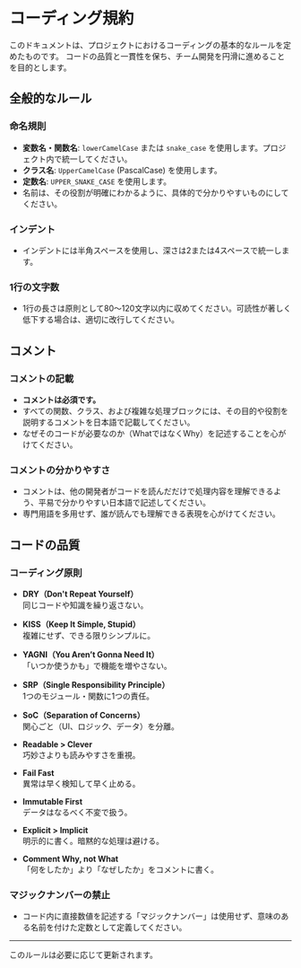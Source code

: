 # コーディング規約

このドキュメントは、プロジェクトにおけるコーディングの基本的なルールを定めたものです。
コードの品質と一貫性を保ち、チーム開発を円滑に進めることを目的とします。

## 全般的なルール

### 命名規則

- **変数名・関数名**: `lowerCamelCase` または `snake_case` を使用します。プロジェクト内で統一してください。
- **クラス名**: `UpperCamelCase` (PascalCase) を使用します。
- **定数名**: `UPPER_SNAKE_CASE` を使用します。
- 名前は、その役割が明確にわかるように、具体的で分かりやすいものにしてください。

### インデント

- インデントには半角スペースを使用し、深さは2または4スペースで統一します。

### 1行の文字数

- 1行の長さは原則として80〜120文字以内に収めてください。可読性が著しく低下する場合は、適切に改行してください。

## コメント

### コメントの記載

- **コメントは必須です。**
- すべての関数、クラス、および複雑な処理ブロックには、その目的や役割を説明するコメントを日本語で記載してください。
- なぜそのコードが必要なのか（WhatではなくWhy）を記述することを心がけてください。

### コメントの分かりやすさ

- コメントは、他の開発者がコードを読んだだけで処理内容を理解できるよう、平易で分かりやすい日本語で記述してください。
- 専門用語を多用せず、誰が読んでも理解できる表現を心がけてください。

## コードの品質

### コーディング原則

- **DRY（Don't Repeat Yourself）**  
  同じコードや知識を繰り返さない。

- **KISS（Keep It Simple, Stupid）**  
  複雑にせず、できる限りシンプルに。

- **YAGNI（You Aren’t Gonna Need It）**  
  「いつか使うかも」で機能を増やさない。

- **SRP（Single Responsibility Principle）**  
  1つのモジュール・関数に1つの責任。

- **SoC（Separation of Concerns）**  
  関心ごと（UI、ロジック、データ）を分離。

- **Readable > Clever**  
  巧妙さよりも読みやすさを重視。

- **Fail Fast**  
  異常は早く検知して早く止める。

- **Immutable First**  
  データはなるべく不変で扱う。

- **Explicit > Implicit**  
  明示的に書く。暗黙的な処理は避ける。

- **Comment Why, not What**  
  「何をしたか」より「なぜしたか」をコメントに書く。

### マジックナンバーの禁止

- コード内に直接数値を記述する「マジックナンバー」は使用せず、意味のある名前を付けた定数として定義してください。

---
このルールは必要に応じて更新されます。
